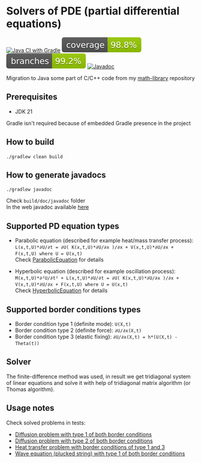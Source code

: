 # Solvers of PDE (partial differential equations)

[![Java CI with Gradle](https://github.com/andrei-punko/pde-solvers/actions/workflows/gradle.yml/badge.svg)](https://github.com/andrei-punko/pde-solvers/actions/workflows/gradle.yml)
[![Coverage](.github/badges/jacoco.svg)](https://github.com/andrei-punko/pde-solvers/actions/workflows/gradle.yml)
[![Branches](.github/badges/branches.svg)](https://github.com/andrei-punko/pde-solvers/actions/workflows/gradle.yml)
[![Javadoc](https://img.shields.io/badge/JavaDoc-Online-green)](https://andrei-punko.github.io/pde-solvers/)

Migration to Java some part of C/C++ code from my [math-library](https://github.com/andrei-punko/math-library)
repository

## Prerequisites

- JDK 21

Gradle isn't required because of embedded Gradle presence in the project

## How to build

```shell
./gradlew clean build
```

## How to generate javadocs

```shell
./gradlew javadoc
```
Check `build/doc/javadoc` folder  
In the web javadoc available [here](https://andrei-punko.github.io/pde-solvers/)

## Supported PD equation types

- Parabolic equation (described for example heat/mass transfer process):  
  `L(x,t,U)*∂U/∂t = ∂U( K(x,t,U)*∂U/∂x )/∂x + V(x,t,U)*∂U/∂x + F(x,t,U) where U = U(x,t)`  
  Check [ParabolicEquation](src/main/java/by/andd3dfx/math/pde/equation/ParabolicEquation.java) for details

- Hyperbolic equation (described for example oscillation process):  
  `M(x,t,U)*∂²U/∂t² + L(x,t,U)*∂U/∂t = ∂U( K(x,t,U)*∂U/∂x )/∂x + V(x,t,U)*∂U/∂x + F(x,t,U) where U = U(x,t)`  
  Check [HyperbolicEquation](src/main/java/by/andd3dfx/math/pde/equation/HyperbolicEquation.java) for details

## Supported border conditions types

- Border condition type 1 (definite mode): `U(X,t)`
- Border condition type 2 (definite force): `∂U/∂x(X,t)`
- Border condition type 3 (elastic fixing): `∂U/∂x(X,t) = h*(U(X,t) - Theta(t))`

## Solver

The finite-difference method was used, in result we get tridiagonal system of linear equations
and solve it with help of tridiagonal matrix algorithm (or Thomas algorithm).

## Usage notes

Check solved problems in tests:

- [Diffusion problem with type 1 of both border conditions](src/test/java/by/andd3dfx/math/pde/solver/ParabolicEquationSolver11Test.java)
- [Diffusion problem with type 2 of both border conditions](src/test/java/by/andd3dfx/math/pde/solver/ParabolicEquationSolver22Test.java)
- [Heat transfer problem with border conditions of type 1 and 3](src/test/java/by/andd3dfx/math/pde/solver/ParabolicEquationSolver13Test.java)
- [Wave equation (plucked string) with type 1 of both border conditions](src/test/java/by/andd3dfx/math/pde/solver/HyperbolicEquationSolver11Test.java)
